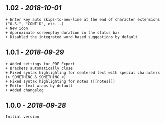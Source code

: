 ## **1.02** - *2018-10-01*
    + Enter key auto skips-to-new-line at the end of character extensions ("O.S.", "CONT'D", etc...)
    + New icon
    + Approximate screenplay duration in the status bar
    + Disabled the integrated word based suggestions by default

## **1.0.1** - *2018-09-29*
    + Added settings for PDF Export
    + Brackets automatically close
    + Fixed syntax highlighting for centered text with special characters (> SOMETHING & SOMETHING <)
    + Fixed syntax highlighting for notes ([[notes]])
    + Editor text wraps by default
    + Added changelog

## **1.0.0** - *2018-09-28*
    Initial version